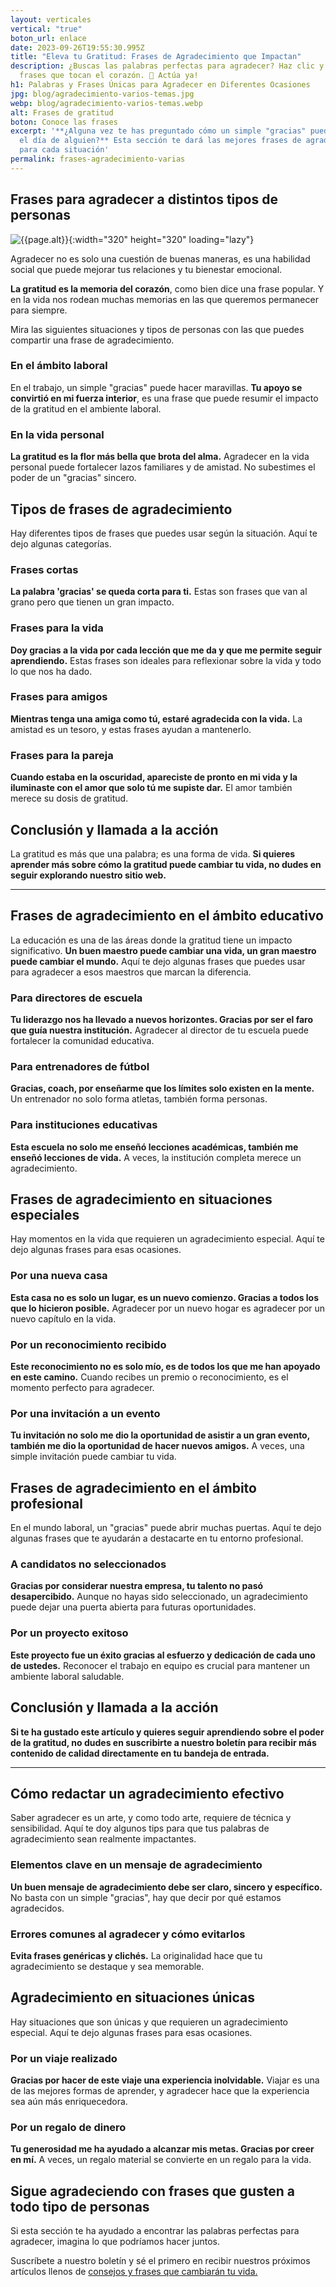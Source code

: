 ```yaml
---
layout: verticales
vertical: "true"
boton_url: enlace
date: 2023-09-26T19:55:30.995Z
title: "Eleva tu Gratitud: Frases de Agradecimiento que Impactan"
description: ¿Buscas las palabras perfectas para agradecer? Haz clic y encuentra
  frases que tocan el corazón. 🌹 Actúa ya!
h1: Palabras y Frases Únicas para Agradecer en Diferentes Ocasiones
jpg: blog/agradecimiento-varios-temas.jpg
webp: blog/agradecimiento-varios-temas.webp
alt: Frases de gratitud
boton: Conoce las frases
excerpt: '**¿Alguna vez te has preguntado cómo un simple "gracias" puede cambiar
  el día de alguien?** Esta sección te dará las mejores frases de agradecimiento
  para cada situación'
permalink: frases-agradecimiento-varias
---
```

## Frases para agradecer a distintos tipos de personas

![{{page.alt}}]({{site.baseurl}}/img/{{page.webp}} "{{page.alt}}"){:width="320" height="320" loading="lazy"}

Agradecer no es solo una cuestión de buenas maneras, es una habilidad social que puede mejorar tus relaciones y tu bienestar emocional.

**La gratitud es la memoria del corazón**, como bien dice una frase popular. Y en la vida nos rodean muchas memorias en las que queremos permanecer para siempre.

M﻿ira las siguientes situaciones y tipos de personas con las que puedes compartir una frase de agradecimiento.

### En el ámbito laboral

En el trabajo, un simple "gracias" puede hacer maravillas. **Tu apoyo se convirtió en mi fuerza interior**, es una frase que puede resumir el impacto de la gratitud en el ambiente laboral.

### En la vida personal

**La gratitud es la flor más bella que brota del alma.** Agradecer en la vida personal puede fortalecer lazos familiares y de amistad. No subestimes el poder de un "gracias" sincero.

## Tipos de frases de agradecimiento

Hay diferentes tipos de frases que puedes usar según la situación. Aquí te dejo algunas categorías.

### Frases cortas

**La palabra 'gracias' se queda corta para ti.** Estas son frases que van al grano pero que tienen un gran impacto.

### Frases para la vida

**Doy gracias a la vida por cada lección que me da y que me permite seguir aprendiendo.** Estas frases son ideales para reflexionar sobre la vida y todo lo que nos ha dado.

### Frases para amigos

**Mientras tenga una amiga como tú, estaré agradecida con la vida.** La amistad es un tesoro, y estas frases ayudan a mantenerlo.

### Frases para la pareja

**Cuando estaba en la oscuridad, apareciste de pronto en mi vida y la iluminaste con el amor que solo tú me supiste dar.** El amor también merece su dosis de gratitud.

## Conclusión y llamada a la acción

La gratitud es más que una palabra; es una forma de vida. **Si quieres aprender más sobre cómo la gratitud puede cambiar tu vida, no dudes en seguir explorando nuestro sitio web.**

- - -

## Frases de agradecimiento en el ámbito educativo

La educación es una de las áreas donde la gratitud tiene un impacto significativo. **Un buen maestro puede cambiar una vida, un gran maestro puede cambiar el mundo.** Aquí te dejo algunas frases que puedes usar para agradecer a esos maestros que marcan la diferencia.

### Para directores de escuela

**Tu liderazgo nos ha llevado a nuevos horizontes. Gracias por ser el faro que guía nuestra institución.** Agradecer al director de tu escuela puede fortalecer la comunidad educativa.

### Para entrenadores de fútbol

**Gracias, coach, por enseñarme que los límites solo existen en la mente.** Un entrenador no solo forma atletas, también forma personas.

### Para instituciones educativas

**Esta escuela no solo me enseñó lecciones académicas, también me enseñó lecciones de vida.** A veces, la institución completa merece un agradecimiento.

## Frases de agradecimiento en situaciones especiales

Hay momentos en la vida que requieren un agradecimiento especial. Aquí te dejo algunas frases para esas ocasiones.

### Por una nueva casa

**Esta casa no es solo un lugar, es un nuevo comienzo. Gracias a todos los que lo hicieron posible.** Agradecer por un nuevo hogar es agradecer por un nuevo capítulo en la vida.

### Por un reconocimiento recibido

**Este reconocimiento no es solo mío, es de todos los que me han apoyado en este camino.** Cuando recibes un premio o reconocimiento, es el momento perfecto para agradecer.

### Por una invitación a un evento

**Tu invitación no solo me dio la oportunidad de asistir a un gran evento, también me dio la oportunidad de hacer nuevos amigos.** A veces, una simple invitación puede cambiar tu vida.

## Frases de agradecimiento en el ámbito profesional

En el mundo laboral, un "gracias" puede abrir muchas puertas. Aquí te dejo algunas frases que te ayudarán a destacarte en tu entorno profesional.

### A candidatos no seleccionados

**Gracias por considerar nuestra empresa, tu talento no pasó desapercibido.** Aunque no hayas sido seleccionado, un agradecimiento puede dejar una puerta abierta para futuras oportunidades.

### Por un proyecto exitoso

**Este proyecto fue un éxito gracias al esfuerzo y dedicación de cada uno de ustedes.** Reconocer el trabajo en equipo es crucial para mantener un ambiente laboral saludable.

## Conclusión y llamada a la acción

**Si te ha gustado este artículo y quieres seguir aprendiendo sobre el poder de la gratitud, no dudes en suscribirte a nuestro boletín para recibir más contenido de calidad directamente en tu bandeja de entrada.**

- - -

## Cómo redactar un agradecimiento efectivo

Saber agradecer es un arte, y como todo arte, requiere de técnica y sensibilidad. Aquí te doy algunos tips para que tus palabras de agradecimiento sean realmente impactantes.

### Elementos clave en un mensaje de agradecimiento

**Un buen mensaje de agradecimiento debe ser claro, sincero y específico.** No basta con un simple "gracias", hay que decir por qué estamos agradecidos.

### Errores comunes al agradecer y cómo evitarlos

**Evita frases genéricas y clichés.** La originalidad hace que tu agradecimiento se destaque y sea memorable.

## Agradecimiento en situaciones únicas

Hay situaciones que son únicas y que requieren un agradecimiento especial. Aquí te dejo algunas frases para esas ocasiones.

### Por un viaje realizado

**Gracias por hacer de este viaje una experiencia inolvidable.** Viajar es una de las mejores formas de aprender, y agradecer hace que la experiencia sea aún más enriquecedora.

### Por un regalo de dinero

**Tu generosidad me ha ayudado a alcanzar mis metas. Gracias por creer en mí.** A veces, un regalo material se convierte en un regalo para la vida.

## Sigue agradeciendo con frases que gusten a todo tipo de personas

Si esta sección te ha ayudado a encontrar las palabras perfectas para agradecer, imagina lo que podríamos hacer juntos.

Suscríbete a nuestro boletín y sé el primero en recibir nuestros próximos artículos llenos de [consejos y frases que cambiarán tu vida.]({{'reflexiones'|relative_url}})